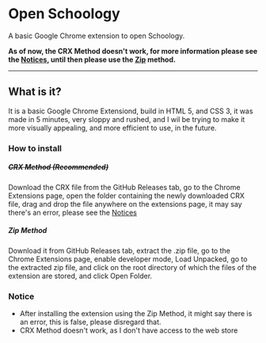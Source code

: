# Open Schoology
A basic Google Chrome extension to open Schoology.

**As of now, the CRX Method doesn't work, for more information please see the [Notices](#notice), until then please use the [Zip](#zip-method) method.**

---

## What is it?
It is a basic Google Chrome Extensiond, build in HTML 5, and CSS 3, it was made in 5 minutes, very sloppy and rushed, and I wil be trying to make it more visually appealing, and more efficient to use, in the future.


### How to install
##### ~~CRX Method (Recommended)~~
Download the CRX file from the GitHub Releases tab, go to the Chrome Extensions page, open the folder containing the newly downloaded CRX file, drag and drop the file anywhere on the extensions page, it may say there's an error, please see the [Notices](#notice)
##### Zip Method
Download it from GitHub Releases tab, extract the .zip file, go to the Chrome Extensions page, enable developer mode, Load Unpacked, go to the extracted zip file, and click on the root directory of which the files of the extension are stored, and click Open Folder.

### Notice
- After installing the extension using the Zip Method, it might say there is an error, this is false, please disregard that.
- CRX Method doesn't work, as I don't have access to the web store
